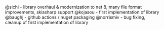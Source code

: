 @sichi - library overhaul & modernization to net 8, many file format improvements, skiasharp support
@kojasou - first implementation of library
@baughj - github actions / nuget packaging
@norrismiv - bug fixing, cleanup of first implementation of library
